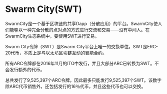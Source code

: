# Swarm City(SWT)

SwarmCity是一个基于区块链的共享Dapp（分散应用）的平台。SwarmCity使人们能够以一种完全分散的点对点的方式进行交流和交易——没有中间人。在SwarmCity生态系统中，要使用SWT进行交易。

Swarm City令牌（SWT）是Swarm City平台上唯一的交换单位。SWT是ERC-20代币，本质上是与以太坊区块链互动的智能合约。

所有ARC令牌都在2016年11月的ITO中发行，并且大部分ARC已转换为SWT。不会发行额外的代币。

总共发行了9,525,397个ARC令牌，因此最多只能发行9,525,397个SWT。该数字除ARC代币销售外，还包括发行的16％代币，并且这些代币也可以交换。


